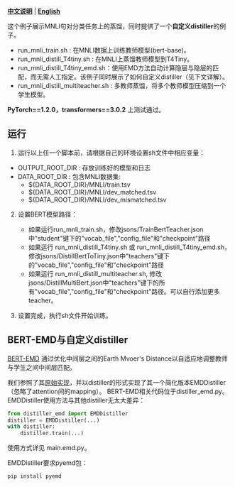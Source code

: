 [**中文说明**](README_ZH.md) | [**English**](README.md)

这个例子展示MNLI句对分类任务上的蒸馏，同时提供了一个**自定义distiller**的例子。

* run_mnli_train.sh : 在MNLI数据上训练教师模型(bert-base)。
* run_mnli_distill_T4tiny.sh : 在MNLI上蒸馏教师模型到T4Tiny。
* run_mnli_distill_T4tiny_emd.sh：使用EMD方法自动计算隐层与隐层的匹配，而无需人工指定。该例子同时展示了如何自定义distiller（见下文详解）。
* run_mnli_distill_multiteacher.sh : 多教师蒸馏，将多个教师模型压缩到一个学生模型。

**PyTorch==1.2.0，transformers==3.0.2**  上测试通过。

## 运行

1. 运行以上任一个脚本前，请根据自己的环境设置sh文件中相应变量：


* OUTPUT_ROOT_DIR : 存放训练好的模型和日志
* DATA_ROOT_DIR : 包含MNLI数据集:
  * \$\{DATA_ROOT_DIR\}/MNLI/train.tsv
  * \$\{DATA_ROOT_DIR\}/MNLI/dev_matched.tsv
  * \$\{DATA_ROOT_DIR\}/MNLI/dev_mismatched.tsv

2. 设置BERT模型路径：
   * 如果运行run_mnli_train.sh，修改jsons/TrainBertTeacher.json中"student"键下的"vocab_file","config_file"和"checkpoint"路径
   * 如果运行 run_mnli_distill_T4tiny.sh 或 run_mnli_distill_T4tiny_emd.sh，修改jsons/DistillBertToTiny.json中"teachers"键下的"vocab_file","config_file"和"checkpoint"路径
   * 如果运行 run_mnli_distill_multiteacher.sh, 修改jsons/DistillMultiBert.json中"teachers"键下的所有"vocab_file","config_file"和"checkpoint"路径。可以自行添加更多teacher。

3. 设置完成，执行sh文件开始训练。

## BERT-EMD与自定义distiller
[BERT-EMD](https://www.aclweb.org/anthology/2020.emnlp-main.242/) 通过优化中间层之间的Earth Mvoer's Distance以自适应地调整教师与学生之间中间层匹配。

我们参照了其[原始实现](https://github.com/lxk00/BERT-EMD)，并以distiller的形式实现了其一个简化版本EMDDistiller（忽略了attention间的mapping）。
BERT-EMD相关代码位于distiller_emd.py。EMDDistiller使用方法与其他distiller无太大差异：
```python
from distiller_emd import EMDDistiller
distiller = EMDDistiller(...)
with distiller:
    distiller.train(...)
```
使用方式详见 main.emd.py。

EMDDistiller要求pyemd包：
```bash
pip install pyemd
```
